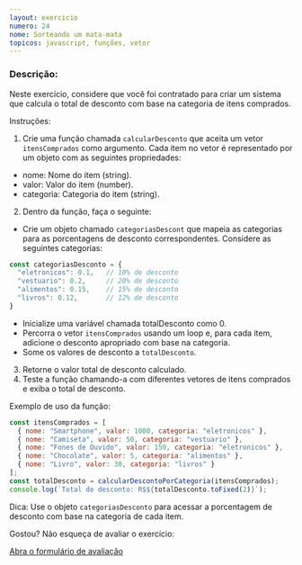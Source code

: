 ```yaml
---
layout: exercicio
numero: 24
nome: Sorteando um mata-mata
topicos: javascript, funções, vetor
---
```


### Descrição:

Neste exercício, considere que você foi contratado para criar um sistema que calcula o total de desconto com base na categoria de itens comprados.

Instruções:

1. Crie uma função chamada `calcularDesconto` que aceita um vetor `itensComprados` como argumento. Cada item no vetor é representado por um objeto com as seguintes propriedades:
  - nome: Nome do item (string).
  - valor: Valor do item (number).
  - categoria: Categoria do item (string).
2. Dentro da função, faça o seguinte:
  - Crie um objeto chamado `categoriasDescont` que mapeia as categorias para as porcentagens de desconto correspondentes. Considere as seguintes categorias:

```javascript
const categoriasDesconto = {
  "eletronicos": 0.1,   // 10% de desconto
  "vestuario": 0.2,     // 20% de desconto
  "alimentos": 0.15,    // 15% de desconto
  "livros": 0.12,       // 12% de desconto
}
```

  - Inicialize uma variável chamada totalDesconto como 0.
  - Percorra o vetor `itensComprados` usando um loop e, para cada item, adicione o desconto apropriado com base na categoria.
  - Some os valores de desconto a `totalDesconto`.
3. Retorne o valor total de desconto calculado.
4. Teste a função chamando-a com diferentes vetores de itens comprados e exiba o total de desconto.

Exemplo de uso da função:

```javascript
const itensComprados = [
  { nome: "Smartphone", valor: 1000, categoria: "eletronicos" },
  { nome: "Camiseta", valor: 50, categoria: "vestuario" },
  { nome: "Fones de Ouvido", valor: 150, categoria: "eletronicos" },
  { nome: "Chocolate", valor: 5, categoria: "alimentos" },
  { nome: "Livro", valor: 30, categoria: "livros" }
];
const totalDesconto = calcularDescontoPorCategoria(itensComprados);
console.log(`Total de desconto: R$${totalDesconto.toFixed(2)}`);
```

Dica: Use o objeto `categoriasDesconto` para acessar a porcentagem de desconto com base na categoria de cada item.

Gostou? Não esqueça de avaliar o exercício:

<a class="btn" href="https://forms.gle/scs1VxDDFSiMqAhe8" target="_blank"> Abra o formulário de avaliação</a>
